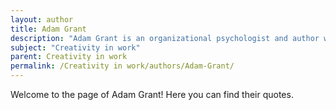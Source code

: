 ```yaml
---
layout: author
title: Adam Grant
description: "Adam Grant is an organizational psychologist and author who discusses creativity in the workplace through his books, such as 'Originals.' He provides insights on how to promote originality and innovation in teams."
subject: "Creativity in work"
parent: Creativity in work
permalink: /Creativity in work/authors/Adam-Grant/
---
```


Welcome to the page of Adam Grant! Here you can find their quotes.
